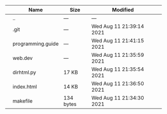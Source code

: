 <table><thead><tr class="header"><th></th><th>Name</th><th>Size</th><th>Modified</th><th></th></tr></thead><tbody><tr class="odd"><td></td><td><span class="goup">..</span></td><td>—</td><td>—</td><td></td></tr><tr class="even"><td></td><td><span class="name">.git</span></td><td>—</td><td>Wed Aug 11 21:39:14 2021</td><td></td></tr><tr class="odd"><td></td><td><span class="name">programming.guide</span></td><td>—</td><td>Wed Aug 11 21:41:15 2021</td><td></td></tr><tr class="even"><td></td><td><span class="name">web.dev</span></td><td>—</td><td>Wed Aug 11 21:35:59 2021</td><td></td></tr><tr class="odd"><td></td><td><span class="name">dirhtml.py</span></td><td>17 KB</td><td>Wed Aug 11 21:35:54 2021</td><td></td></tr><tr class="even"><td></td><td><span class="name">index.html</span></td><td>14 KB</td><td>Wed Aug 11 21:36:50 2021</td><td></td></tr><tr class="odd"><td></td><td><span class="name">makefile</span></td><td>134 bytes</td><td>Wed Aug 11 21:34:30 2021</td><td></td></tr></tbody></table>

